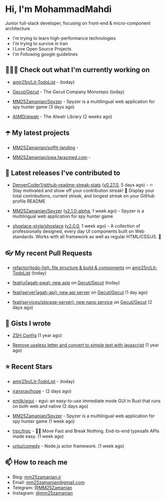 # Hi, I'm MohammadMahdi

Junior full-stack developer, focusing on front-end & micro-component architecture

- I'm trying to learn high-performance technologies
- I'm trying to survive in Iran
- I Love Open Source Projects
- I'm Following google guidelines

## 👨🏻‍💻 Check out what I'm currently working on



- [amir25n/Lit-TodoList](https://github.com/amir25n/Lit-TodoList) -  (today)

- [Gecut/Gecut](https://github.com/Gecut/Gecut) - The Gecut Company Monorepo (today)

- [MM25Zamanian/Spyzer](https://github.com/MM25Zamanian/Spyzer) - Spyzer is a multilingual web application for spy hunter game (3 days ago)

- [AliMD/alwatr](https://github.com/AliMD/alwatr) - The Alwatr Library (2 weeks ago)

## ☂️ My latest projects



- [MM25Zamanian/soffit-landing](https://github.com/MM25Zamanian/soffit-landing) - 

- [MM25Zamanian/pwa.farazmed.com](https://github.com/MM25Zamanian/pwa.farazmed.com) - 

## 🎉 Latest releases I've contributed to



- [DenverCoder1/github-readme-streak-stats](https://github.com/DenverCoder1/github-readme-streak-stats) ([v0.27.0](https://github.com/DenverCoder1/github-readme-streak-stats/releases/tag/v0.27.0), 5 days ago) - 🔥 Stay motivated and show off your contribution streak! 🌟 Display your total contributions, current streak, and longest streak on your GitHub profile README

- [MM25Zamanian/Spyzer](https://github.com/MM25Zamanian/Spyzer) ([v2.1.0-alpha](https://github.com/MM25Zamanian/Spyzer/releases/tag/v2.1.0-alpha), 1 week ago) - Spyzer is a multilingual web application for spy hunter game

- [shoelace-style/shoelace](https://github.com/shoelace-style/shoelace) ([v2.0.0](https://github.com/shoelace-style/shoelace/releases/tag/v2.0.0), 1 week ago) - A collection of professionally designed, every day UI components built on Web standards. Works with all framework as well as regular HTML/CSS/JS. 🥾

## 👓 My recent Pull Requests



- [refactor(todo-list): file structure &amp; build &amp; components](https://github.com/amir25n/Lit-TodoList/pull/1) on [amir25n/Lit-TodoList](https://github.com/amir25n/Lit-TodoList) (today)

- [feat(ui|agah-pwa): new app](https://github.com/Gecut/Gecut/pull/10) on [Gecut/Gecut](https://github.com/Gecut/Gecut) (today)

- [feat(server|agah-api): new api server](https://github.com/Gecut/Gecut/pull/6) on [Gecut/Gecut](https://github.com/Gecut/Gecut) (1 day ago)

- [feat(services/storage-server): new nano service](https://github.com/Gecut/Gecut/pull/5) on [Gecut/Gecut](https://github.com/Gecut/Gecut) (2 days ago)

## 📓 Gists I wrote



- [ZSH Config](https://gist.github.com/fc1960135cf54fd5fae966c637455ffe) (1 year ago)

- [Remove useless letter and convert to simple text with javascript](https://gist.github.com/2249ec3b4dfe1de7693d6412beeba5a0) (1 year ago)

## ⭐ Recent Stars



- [amir25n/Lit-TodoList](https://github.com/amir25n/Lit-TodoList) -  (today)

- [iranxray/hope](https://github.com/iranxray/hope) -  (2 days ago)

- [emilk/egui](https://github.com/emilk/egui) - egui: an easy-to-use immediate mode GUI in Rust that runs on both web and native (2 days ago)

- [MM25Zamanian/Spyzer](https://github.com/MM25Zamanian/Spyzer) - Spyzer is a multilingual web application for spy hunter game (1 week ago)

- [trpc/trpc](https://github.com/trpc/trpc) - 🧙‍♀️  Move Fast and Break Nothing. End-to-end typesafe APIs made easy.  (1 week ago)

- [untu/comedy](https://github.com/untu/comedy) - Node.js actor framework. (1 week ago)

## 📫 How to reach me

- Blog: [mm25zamanian.ir](https://mm25zamanian.ir)
- Email: [mm25zamanian@gmail.com](mailto://mm25zamanian@gmail.com)
- Telegram: [@MM25Zamanian](https://t.me/MM25Zamanian)
- Instagram: [@mm25zamanian](https://instagram.com/mm25zamanian)
